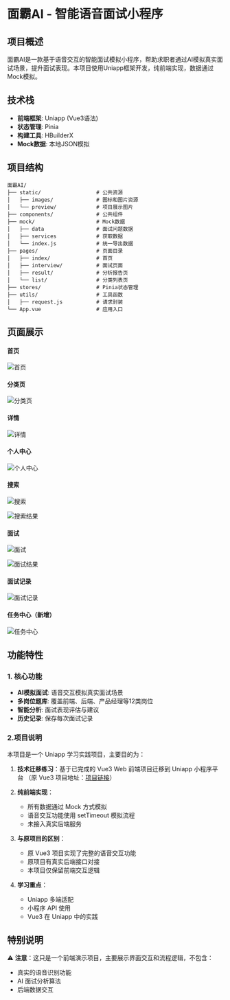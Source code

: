 # 面霸AI - 智能语音面试小程序

## 项目概述

面霸AI是一款基于语音交互的智能面试模拟小程序，帮助求职者通过AI模拟真实面试场景，提升面试表现。本项目使用Uniapp框架开发，纯前端实现，数据通过Mock模拟。

## 技术栈

- **前端框架**: Uniapp (Vue3语法)
- **状态管理**: Pinia
- **构建工具**: HBuilderX
- **Mock数据**: 本地JSON模拟

## 项目结构

```
面霸AI/
├── static/                  # 公共资源
│   ├── images/              # 图标和图片资源
│   └── preview/             # 项目展示图片
├── components/              # 公共组件
├── mock/                    # Mock数据
│   ├── data                 # 面试问题数据
│   ├── services             # 获取数据
│   └── index.js             # 统一导出数据
├── pages/                   # 页面目录
│   ├── index/               # 首页
│   ├── interview/           # 面试页面
│   ├── result/              # 分析报告页
│   └── list/                # 分类列表页
├── stores/                  # Pinia状态管理
├── utils/                   # 工具函数
│   ├── request.js           # 请求封装
└── App.vue                  # 应用入口
```

## 页面展示

#### 首页

![首页](/static/preview/home.png)

#### 分类页

![分类页](/static/preview/classify.png)

#### 详情

![详情](/static/preview/detail.png)

#### 个人中心

![个人中心](/static/preview/myInfo.png)

#### 搜索

![搜索](/static/preview/search.png)

![搜索结果](/static/preview/searchResult.png)

#### 面试

![面试](/static/preview/interview.png)

![面试结果](/static/preview/result.png)

#### 面试记录

![面试记录](/static/preview/list.png)

#### 任务中心（新增）

![任务中心](/static/preview/task.png)

## 功能特性

### 1. 核心功能

- **AI模拟面试**: 语音交互模拟真实面试场景
- **多岗位题库**: 覆盖前端、后端、产品经理等12类岗位
- **智能分析**: 面试表现评估与建议
- **历史记录**: 保存每次面试记录

### 2.项目说明

本项目是一个 Uniapp 学习实践项目，主要目的为：

1. **技术迁移练习**：基于已完成的 Vue3 Web 前端项目迁移到 Uniapp 小程序平台
   （原 Vue3 项目地址：[项目链接](https://github.com/chenfr0525/ai-interview)）
   
2. **纯前端实现**：
   - 所有数据通过 Mock 方式模拟
   - 语音交互功能使用 setTimeout 模拟流程
   - 未接入真实后端服务
3. **与原项目的区别**：
   - 原 Vue3 项目实现了完整的语音交互功能
   - 原项目有真实后端接口对接
   - 本项目仅保留前端交互逻辑
4. **学习重点**：
   - Uniapp 多端适配
   - 小程序 API 使用
   - Vue3 在 Uniapp 中的实践

## 特别说明

⚠️ **注意**：这只是一个前端演示项目，主要展示界面交互和流程逻辑，不包含：

- 真实的语音识别功能
- AI 面试分析算法
- 后端数据交互

